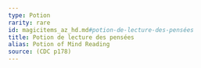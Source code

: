 ```yaml
---
type: Potion
rarity: rare
id: magicitems_az_hd.md#potion-de-lecture-des-pensées
title: Potion de lecture des pensées
alias: Potion of Mind Reading
source: (CDC p178)
---
```


